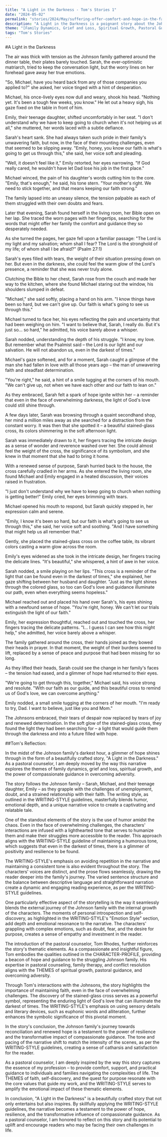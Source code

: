 ```yaml
---
title: "A Light in the Darkness - Tom's Stories 1"
date: "2024-05-02"
permalink: "stories/2024/May/suffering-offer-comfort-and-hope-in-the-face-of-suffering/"
description: "A Light in the Darkness is a poignant story about the Johnson family's journey through hardship and the transformative power of faith, family, and a symbolic stained-glass cross that guides them towards hope and resilience in the face of overwhelming challenges."
theme: "[Family Dynamics, Grief and Loss, Spiritual Growth, Pastoral Guidance, Overcoming Adversity]"
tags: "Tom's Stories"
---
```

#A Light in the Darkness

The air was thick with tension as the Johnson family gathered around the dinner table, their plates barely touched. Sarah, the ever-optimistic matriarch, tried to keep the conversation light, but the worry lines on her forehead gave away her true emotions.

"So, Michael, have you heard back from any of those companies you applied to?" she asked, her voice tinged with a hint of desperation.

Michael, his once-lively eyes now dull and weary, shook his head. "Nothing yet. It's been a tough few weeks, you know." He let out a heavy sigh, his gaze fixed on the table in front of him.

Emily, their teenage daughter, shifted uncomfortably in her seat. "I don't understand why we have to keep going to church when it's not helping us at all," she muttered, her words laced with a subtle defiance.

Sarah's heart sank. She had always taken such pride in their family's unwavering faith, but now, in the face of their mounting challenges, even that seemed to be slipping away. "Emily, honey, you know our faith is what's going to get us through this," she said, her voice soft and pleading.

"Well, it doesn't feel like it," Emily retorted, her eyes narrowing. "If God really cared, he wouldn't have let Dad lose his job in the first place."

Michael winced, the pain of his daughter's words cutting him to the core. "Emily, that's enough," he said, his tone stern. "Your mother's right. We need to stick together, and that means keeping our faith strong."

The family lapsed into an uneasy silence, the tension palpable as each of them struggled with their own doubts and fears.

Later that evening, Sarah found herself in the living room, her Bible open on her lap. She traced the worn pages with her fingertips, searching for the words that might offer her family the comfort and guidance they so desperately needed.

As she turned the pages, her gaze fell upon a familiar passage: "The Lord is my light and my salvation; whom shall I fear? The Lord is the stronghold of my life; of whom shall I be afraid?" (Psalm 27:1)

Sarah's eyes filled with tears, the weight of their situation pressing down on her. But even in the darkness, she could feel the warm glow of the Lord's presence, a reminder that she was never truly alone.

Clutching the Bible to her chest, Sarah rose from the couch and made her way to the kitchen, where she found Michael staring out the window, his shoulders slumped in defeat.

"Michael," she said softly, placing a hand on his arm. "I know things have been so hard, but we can't give up. Our faith is what's going to see us through this."

Michael turned to face her, his eyes reflecting the pain and uncertainty that had been weighing on him. "I want to believe that, Sarah, I really do. But it's just so... so hard," he admitted, his voice barely above a whisper.

Sarah nodded, understanding the depth of his struggle. "I know, my love. But remember what the Psalmist said – the Lord is our light and our salvation. He will not abandon us, even in the darkest of times."

Michael's gaze softened, and for a moment, Sarah caught a glimpse of the man she had fallen in love with all those years ago – the man of unwavering faith and steadfast determination.

"You're right," he said, a hint of a smile tugging at the corners of his mouth. "We can't give up, not when we have each other and our faith to lean on."

As they embraced, Sarah felt a spark of hope ignite within her – a reminder that even in the face of overwhelming darkness, the light of God's love could still shine through.

A few days later, Sarah was browsing through a quaint secondhand shop, her mind a million miles away as she searched for a distraction from the constant worry. It was then that she spotted it – a beautiful stained-glass cross, its colors shimmering in the soft afternoon light.

Sarah was immediately drawn to it, her fingers tracing the intricate design as a sense of wonder and reverence washed over her. She could almost feel the weight of the cross, the significance of its symbolism, and she knew in that moment that she had to bring it home.

With a renewed sense of purpose, Sarah hurried back to the house, the cross carefully cradled in her arms. As she entered the living room, she found Michael and Emily engaged in a heated discussion, their voices raised in frustration.

"I just don't understand why we have to keep going to church when nothing is getting better!" Emily cried, her eyes brimming with tears.

Michael opened his mouth to respond, but Sarah quickly stepped in, her expression calm and serene.

"Emily, I know it's been so hard, but our faith is what's going to see us through this," she said, her voice soft and soothing. "And I have something that might help us all remember that."

Gently, she placed the stained-glass cross on the coffee table, its vibrant colors casting a warm glow across the room.

Emily's eyes widened as she took in the intricate design, her fingers tracing the delicate lines. "It's beautiful," she whispered, a hint of awe in her voice.

Sarah nodded, a smile playing on her lips. "This cross is a reminder of the light that can be found even in the darkest of times," she explained, her gaze shifting between her husband and daughter. "Just as the light shines through the colored glass, so too can God's love and guidance illuminate our path, even when everything seems hopeless."

Michael reached out and placed his hand over Sarah's, his eyes shining with a newfound sense of hope. "You're right, honey. We can't let our trials extinguish the light of our faith."

Emily, her expression thoughtful, reached out and touched the cross, her fingers tracing the delicate patterns. "I... I guess I can see how this might help," she admitted, her voice barely above a whisper.

The family gathered around the cross, their hands joined as they bowed their heads in prayer. In that moment, the weight of their burdens seemed to lift, replaced by a sense of peace and purpose that had been missing for so long.

As they lifted their heads, Sarah could see the change in her family's faces – the tension had eased, and a glimmer of hope had returned to their eyes.

"We're going to get through this, together," Michael said, his voice strong and resolute. "With our faith as our guide, and this beautiful cross to remind us of God's love, we can overcome anything."

Emily nodded, a small smile tugging at the corners of her mouth. "I'm ready to try, Dad. I want to believe, just like you and Mom."

The Johnsons embraced, their tears of despair now replaced by tears of joy and renewed determination. In the soft glow of the stained-glass cross, they found the light they had been searching for – a light that would guide them through the darkness and into a future filled with hope.

##Tom's Reflection: 

In the midst of the Johnson family's darkest hour, a glimmer of hope shines through in the form of a beautifully crafted story, "A Light in the Darkness." As a pastoral counselor, I am deeply moved by the way this narrative explores the themes of family dynamics, grief and loss, spiritual growth, and the power of compassionate guidance in overcoming adversity.

The story follows the Johnson family – Sarah, Michael, and their teenage daughter, Emily – as they grapple with the challenges of unemployment, doubt, and a strained relationship with their faith. The writing style, as outlined in the WRITING-STYLE guidelines, masterfully blends humor, emotional depth, and a unique narrative voice to create a captivating and relatable tale.

One of the standout elements of the story is the use of humor amidst the chaos. Even in the face of overwhelming challenges, the characters' interactions are infused with a lighthearted tone that serves to humanize them and make their struggles more accessible to the reader. This approach aligns with the WRITING-STYLE guideline of maintaining a humorous tone, which suggests that even in the darkest of times, there is a glimmer of positivity and resilience to be found.

The WRITING-STYLE's emphasis on avoiding repetition in the narrative and maintaining a consistent tone is also evident throughout the story. The characters' voices are distinct, and the prose flows seamlessly, drawing the reader deeper into the family's journey. The varied sentence structure and the balance between descriptive language and straightforward narration create a dynamic and engaging reading experience, as per the WRITING-STYLE guidelines.

One particularly effective aspect of the storytelling is the way it seamlessly blends the external journey of the Johnson family with the internal growth of the characters. The moments of personal introspection and self-discovery, as highlighted in the WRITING-STYLE's "Emotion Style" section, add depth and emotional resonance to the narrative. The characters' grappling with complex emotions, such as doubt, fear, and the desire for purpose, creates a sense of empathy and investment in the reader.

The introduction of the pastoral counselor, Tom Rhodes, further reinforces the story's thematic elements. As a compassionate and insightful figure, Tom embodies the qualities outlined in the CHARACTER-PROFILE, providing a beacon of hope and guidance to the struggling Johnson family. His expertise in pastoral counseling, family therapy, and conflict resolution aligns with the THEMES of spiritual growth, pastoral guidance, and overcoming adversity.

Through Tom's interactions with the Johnsons, the story highlights the importance of maintaining faith, even in the face of overwhelming challenges. The discovery of the stained-glass cross serves as a powerful symbol, representing the enduring light of God's love that can illuminate the darkest of times. The WRITING-STYLE's emphasis on using sensory details and literary devices, such as euphonic words and alliteration, further enhances the symbolic significance of this pivotal moment.

In the story's conclusion, the Johnson family's journey towards reconciliation and renewed hope is a testament to the power of resilience and the transformative impact of compassionate guidance. The tone and pacing of the narrative shift to match the intensity of the scenes, as per the WRITING-STYLE guidelines, creating a sense of catharsis and satisfaction for the reader.

As a pastoral counselor, I am deeply inspired by the way this story captures the essence of my profession – to provide comfort, support, and practical guidance to individuals and families navigating the complexities of life. The THEMES of faith, self-discovery, and the quest for purpose resonate with the core values that guide my work, and the WRITING-STYLE serves to amplify the emotional impact of these thematic elements.

In conclusion, "A Light in the Darkness" is a beautifully crafted story that not only entertains but also inspires. By skillfully applying the WRITING-STYLE guidelines, the narrative becomes a testament to the power of hope, resilience, and the transformative influence of compassionate guidance. As a pastoral counselor, I am honored to reflect on this story and its potential to uplift and encourage readers who may be facing their own challenges in life.

